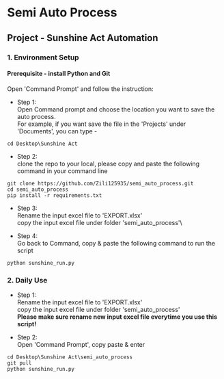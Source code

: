 # Semi Auto Process

## Project - Sunshine Act Automation

### 1. Environment Setup
#### Prerequisite - install Python and Git

Open 'Command Prompt' and follow the instruction:

* Step 1:\
 Open Command prompt and choose the location you want to save the auto process.\
 For example, if you want save the file in the 'Projects' under 'Documents', you can type -
```
cd Desktop\Sunshine Act
```
* Step 2:\
 clone the repo to your local, please copy and paste the following command in your command line
```
git clone https://github.com/Zili125935/semi_auto_process.git
cd semi_auto_process
pip install -r requirements.txt
```

* Step 3:\
Rename the input excel file to 'EXPORT.xlsx' \
copy the input excel file under folder 'semi_auto_process'\

* Step 4:\
Go back to Command, copy & paste the following command to run the script
```
python sunshine_run.py
```

### 2. Daily Use
* Step 1:\
Rename the input excel file to 'EXPORT.xlsx'\
copy the input excel file under folder 'semi_auto_process'\
**Please make sure rename new input excel file everytime you use this script!**

* Step 2:\
Open 'Command Prompt', copy paste & enter
```
cd Desktop\Sunshine Act\semi_auto_process
git pull
python sunshine_run.py
```
